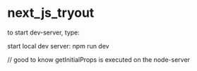 # next_js_tryout
to start dev-server, type:

start local dev server:
npm run dev



// good to know
getInitialProps is executed on the node-server
